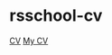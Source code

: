 # rsschool-cv
[CV](https://Alexey-first.github.io/rsschool-cv/cv/)
[My CV](https://Alexey-first.github.io/rsschool-cv/)
